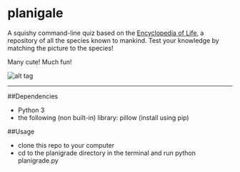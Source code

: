 # planigale
A squishy command-line quiz based on the [Encyclopedia of Life](http://eol.org/), a repository of all the species known to mankind. 
Test your knowledge by matching the picture to the species!

Many cute! Much fun!

![alt tag](http://i.dailymail.co.uk/i/pix/2012/07/19/article-0-141F606E000005DC-916_634x744.jpg)

------------------------------------------------

##Dependencies

- Python 3
- the following (non built-in) library:
  pillow (install using pip)

##Usage

- clone this repo to your computer
- cd to the planigrade directory in the terminal and run python planigrade.py
